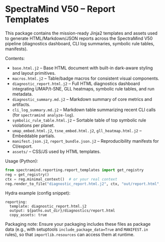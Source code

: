 # SpectraMind V50 – Report Templates

This package contains the mission-ready Jinja2 templates and assets used to generate HTML/Markdown/JSON reports across the SpectraMind V50 pipeline (diagnostics dashboard, CLI log summaries, symbolic rule tables, manifests).

Contents:

* `base.html.j2` – Base HTML document with built-in dark-aware styling and layout primitives.
* `macros.html.j2` – Table/badge macros for consistent visual components.
* `diagnostic_report.html.j2` – Full HTML diagnostics dashboard integrating UMAP/t-SNE, GLL heatmaps, symbolic rule tables, and run metadata.
* `diagnostic_summary.md.j2` – Markdown summary of core metrics and artifacts.
* `cli_log_summary.md.j2` – Markdown table summarizing recent CLI calls (for `spectramind analyze-log`).
* `symbolic_rule_table.html.j2` – Sortable table of top symbolic rule violations per planet.
* `umap_embed.html.j2`, `tsne_embed.html.j2`, `gll_heatmap.html.j2` – Embeddable partials.
* `manifest.json.j2`, `report_bundle.json.j2` – Reproducibility manifests for CI/export.
* `assets/` – CSS/JS used by HTML templates.

Usage (Python):
```python
from spectramind.reporting.report_templates import get_registry
reg = get_registry()
ctx = reg.minimal_context()  # or your real context
reg.render_to_file("diagnostic_report.html.j2", ctx, "out/report.html", copy_assets=True)
```

Hydra example (config snippet):
```
reporting:
  template: diagnostic_report.html.j2
  output: ${paths.out_dir}/diagnostics/report.html
  copy_assets: true
```

Packaging note:
Ensure your packaging includes these files as package data (e.g., with setuptools `include_package_data=True` and `MANIFEST.in` rules), so that `importlib.resources` can access them at runtime.
